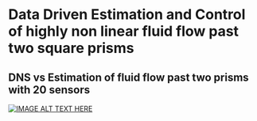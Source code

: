 # Data Driven Estimation and Control of highly non linear fluid flow past two square prisms

## DNS vs Estimation of fluid flow past two prisms with 20 sensors
[![IMAGE ALT TEXT HERE](https://img.youtube.com/vi/YFide5iFmFM/0.jpg)](https://www.youtube.com/watch?v=YFide5iFmFM&ab_channel=WHo)